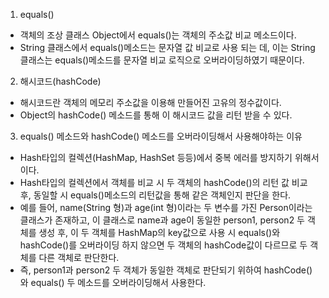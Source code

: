 1. equals()
- 객체의 조상 클래스 Object에서 equals()는 객체의 주소값 비교 메소드이다.
- String 클래스에서 equals()메소드는 문자열 값 비교로 사용 되는 데, 이는 String 클래스는 equals()메소드를 문자열 비교 로직으로 오버라이딩하였기 때문이다.

2. 해시코드(hashCode)
- 해시코드란 객체의 메모리 주소값을 이용해 만들어진 고유의 정수값이다.
- Object의 hashCode() 메소드를 통해 이 해시코드 값을 리턴 받을 수 있다.

3. equals() 메소드와 hashCode() 메소드를 오버라이딩해서 사용해야하는 이유
- Hash타입의 컬렉션(HashMap, HashSet 등등)에서 중복 에러를 방지하기 위해서이다.
- Hash타입의 컬렉션에서 객체를 비교 시 두 객체의 hashCode()의 리턴 값 비교 후, 동일할 시 equals()메소드의 리턴값을 통해 같은 객체인지 판단을 한다.
- 예를 들어, name(String 형)과 age(int 형)이라는 두 변수를 가진 Person이라는 클래스가 존재하고,
  이 클래스로 name과 age이 동일한 person1, person2 두 객체를 생성 후, 이 두 객체를 HashMap의 key값으로 사용 시 equals()와 hashCode()를
  오버라이딩 하지 않으면 두 객체의 hashCode값이 다르므로 두 객체를 다른 객체로 판단한다.
- 즉, person1과 person2 두 객체가 동일한 객체로 판단되기 위하여 hashCode()와 equals() 두 메소드를 오버라이딩해서 사용한다.
  